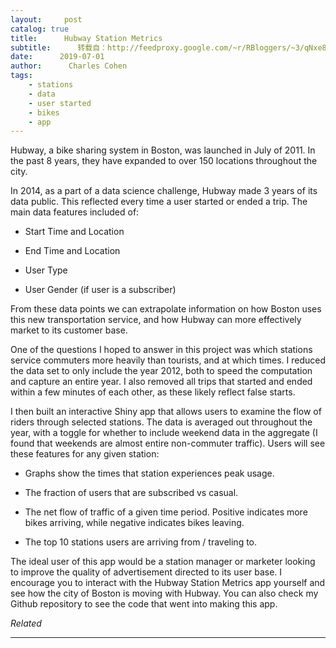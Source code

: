 ```yaml
---
layout:     post
catalog: true
title:      Hubway Station Metrics
subtitle:      转载自：http://feedproxy.google.com/~r/RBloggers/~3/qNxe8Wh1wf4/
date:      2019-07-01
author:      Charles Cohen
tags:
    - stations
    - data
    - user started
    - bikes
    - app
---
```






Hubway, a bike sharing system in Boston, was launched in July of 2011. In the past 8 years, they have expanded to over 150 locations throughout the city.

In 2014, as a part of a data science challenge, Hubway made 3 years of its data public. This reflected every time a user started or ended a trip. The main data features included of:

- Start Time and Location

- End Time and Location

- User Type

- User Gender (if user is a subscriber)


From these data points we can extrapolate information on how Boston uses this new transportation service, and how Hubway can more effectively market to its customer base.

One of the questions I hoped to answer in this project was which stations service commuters more heavily than tourists, and at which times. I reduced the data set to only include the year 2012, both to speed the computation and capture an entire year. I also removed all trips that started and ended within a few minutes of each other, as these likely reflect false starts.

I then built an interactive Shiny app that allows users to examine the flow of riders through selected stations. The data is averaged out throughout the year, with a toggle for whether to include weekend data in the aggregate (I found that weekends are almost entire non-commuter traffic). Users will see these features for any given station:

- Graphs show the times that station experiences peak usage.

- The fraction of users that are subscribed vs casual.

- The net flow of traffic of a given time period. Positive indicates more bikes arriving, while negative indicates bikes leaving.

- The top 10 stations users are arriving from / traveling to.


The ideal user of this app would be a station manager or marketer looking to improve the quality of advertisement directed to its user base. I encourage you to interact with the Hubway Station Metrics app yourself and see how the city of Boston is moving with Hubway. You can also check my Github repository to see the code that went into making this app.


*Related*







---
